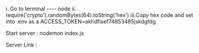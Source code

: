 <!-- JWT: -->
i.  Go to terminal ---- node
ii. require('crypto').randomBytes(64).toString('hex')
iii.Copy hex code and set into .env as a ACCESS_TOKEN=akhdfisef74853485jskdgfdg



Start server : nodemon index.js



Server Link : 



